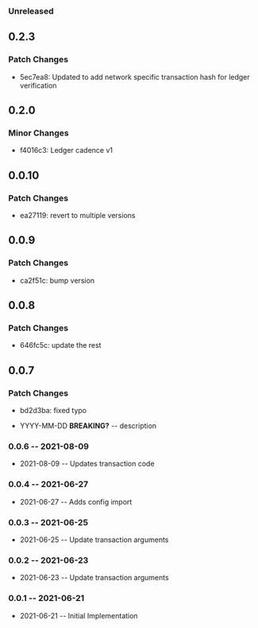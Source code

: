 ### Unreleased

## 0.2.3

### Patch Changes

- 5ec7ea8: Updated to add network specific transaction hash for ledger verification

## 0.2.0

### Minor Changes

- f4016c3: Ledger cadence v1

## 0.0.10

### Patch Changes

- ea27119: revert to multiple versions

## 0.0.9

### Patch Changes

- ca2f51c: bump version

## 0.0.8

### Patch Changes

- 646fc5c: update the rest

## 0.0.7

### Patch Changes

- bd2d3ba: fixed typo

- YYYY-MM-DD **BREAKING?** -- description

### 0.0.6 -- 2021-08-09

- 2021-08-09 -- Updates transaction code

### 0.0.4 -- 2021-06-27

- 2021-06-27 -- Adds config import

### 0.0.3 -- 2021-06-25

- 2021-06-25 -- Update transaction arguments

### 0.0.2 -- 2021-06-23

- 2021-06-23 -- Update transaction arguments

### 0.0.1 -- 2021-06-21

- 2021-06-21 -- Initial Implementation

